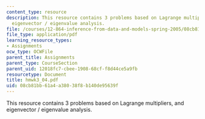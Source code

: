 ```yaml
---
content_type: resource
description: This resource contains 3 problems based on Lagrange multipliers, and
  eigenvector / eigenvalue analysis.
file: /courses/12-864-inference-from-data-and-models-spring-2005/08cb81bb61a4a38038f8b140de95639f_hmwk3_04.pdf
file_type: application/pdf
learning_resource_types:
- Assignments
ocw_type: OCWFile
parent_title: Assignments
parent_type: CourseSection
parent_uid: 12018fc7-cbee-1908-68cf-f8d44ce5a9fb
resourcetype: Document
title: hmwk3_04.pdf
uid: 08cb81bb-61a4-a380-38f8-b140de95639f
---
```

This resource contains 3 problems based on Lagrange multipliers, and eigenvector / eigenvalue analysis.

